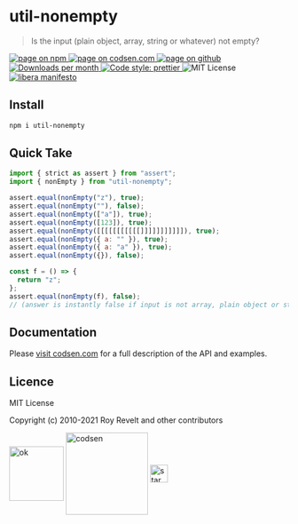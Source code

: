 # util-nonempty

> Is the input (plain object, array, string or whatever) not empty?

<div class="package-badges">
  <a href="https://www.npmjs.com/package/util-nonempty" rel="nofollow noreferrer noopener">
    <img src="https://img.shields.io/badge/-npm-blue?style=flat-square" alt="page on npm">
  </a>
  <a href="https://codsen.com/os/util-nonempty" rel="nofollow noreferrer noopener">
    <img src="https://img.shields.io/badge/-codsen-blue?style=flat-square" alt="page on codsen.com">
  </a>
  <a href="https://github.com/codsen/codsen/tree/main/packages/util-nonempty" rel="nofollow noreferrer noopener">
    <img src="https://img.shields.io/badge/-github-blue?style=flat-square" alt="page on github">
  </a>
  <a href="https://npmcharts.com/compare/util-nonempty?interval=30" rel="nofollow noreferrer noopener" target="_blank">
    <img src="https://img.shields.io/npm/dm/util-nonempty.svg?style=flat-square" alt="Downloads per month">
  </a>
  <a href="https://prettier.io" rel="nofollow noreferrer noopener" target="_blank">
    <img src="https://img.shields.io/badge/code_style-prettier-brightgreen.svg?style=flat-square" alt="Code style: prettier">
  </a>
  <img src="https://img.shields.io/badge/licence-MIT-brightgreen.svg?style=flat-square" alt="MIT License">
  <a href="https://liberamanifesto.com" rel="nofollow noreferrer noopener" target="_blank">
    <img src="https://img.shields.io/badge/libera-manifesto-lightgrey.svg?style=flat-square" alt="libera manifesto">
  </a>
</div>

## Install

```bash
npm i util-nonempty
```

## Quick Take

```js
import { strict as assert } from "assert";
import { nonEmpty } from "util-nonempty";

assert.equal(nonEmpty("z"), true);
assert.equal(nonEmpty(""), false);
assert.equal(nonEmpty(["a"]), true);
assert.equal(nonEmpty([123]), true);
assert.equal(nonEmpty([[[[[[[[[[[]]]]]]]]]]]), true);
assert.equal(nonEmpty({ a: "" }), true);
assert.equal(nonEmpty({ a: "a" }), true);
assert.equal(nonEmpty({}), false);

const f = () => {
  return "z";
};
assert.equal(nonEmpty(f), false);
// (answer is instantly false if input is not array, plain object or string)
```

## Documentation

Please [visit codsen.com](https://codsen.com/os/util-nonempty/) for a full description of the API and examples.

## Licence

MIT License

Copyright (c) 2010-2021 Roy Revelt and other contributors

<img src="https://codsen.com/images/png-codsen-ok.png" width="98" alt="ok" align="center"> <img src="https://codsen.com/images/png-codsen-1.png" width="148" alt="codsen" align="center"> <img src="https://codsen.com/images/png-codsen-star-small.png" width="32" alt="star" align="center">

